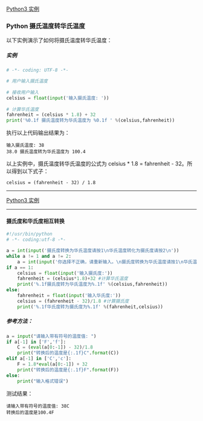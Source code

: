 [Python3 实例](/src/lesson25.examples/examples.md)
### Python 摄氏温度转华氏温度

以下实例演示了如何将摄氏温度转华氏温度：

##### 实例
```python
# -*- coding: UTF-8 -*-

# 用户输入摄氏温度
 
# 接收用户输入
celsius = float(input('输入摄氏温度: '))
 
# 计算华氏温度
fahrenheit = (celsius * 1.8) + 32
print('%0.1f 摄氏温度转为华氏温度为 %0.1f ' %(celsius,fahrenheit))
```
执行以上代码输出结果为：
```
输入摄氏温度: 38
38.0 摄氏温度转为华氏温度为 100.4 
```
以上实例中，摄氏温度转华氏温度的公式为 celsius * 1.8 = fahrenheit - 32。所以得到以下式子：

`celsius = (fahrenheit - 32) / 1.8`

---
[Python3 实例](/src/lesson25.examples/examples.md)

---
#### 摄氏度和华氏度相互转换
```python
#!/usr/bin/python
# -*- coding:utf-8 -*-

a = int(input('摄氏度转换为华氏温度请按1\n华氏温度转化为摄氏度请按2\n'))
while a != 1 and a != 2:
    a = int(input('你选择不正确，请重新输入。\n摄氏度转换为华氏温度请按1\n华氏温度转换为摄氏度请按2\n'))
if a == 1:
    celsius = float(input('输入摄氏度:'))
    fahrenheit = (celsius*1.8)+32 #计算华氏温度
    print('%.1f摄氏度转为华氏温度为%.1f' %(celsius,fahrenheit))
else:
    fahrenheit = float(input('输入华氏度:'))
    celsius = (fahrenheit - 32)/1.8 #计算摄氏度
    print('%.1f华氏度转为摄氏度为%.1f' %(fahrenheit,celsius))
```
##### 参考方法：
```python
a = input("请输入带有符号的温度值: ")
if a[-1] in ['F','f']:
    C = (eval(a[0:-1]) - 32)/1.8
    print("转换后的温度是{:.1f}C".format(C))
elif a[-1] in ['C','c']:
    F = 1.8*eval(a[0:-1]) + 32
    print("转换后的温度是{:.1f}F".format(F))
else:
    print("输入格式错误")

```
测试结果：
```
请输入带有符号的温度值: 38C
转换后的温度是100.4F
```
